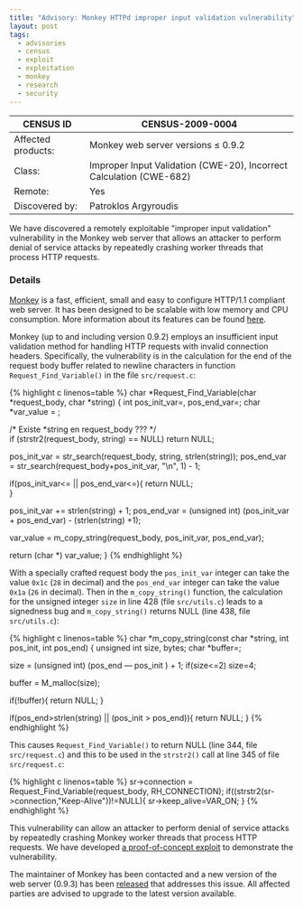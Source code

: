 ```yaml
---
title: "Advisory: Monkey HTTPd improper input validation vulnerability"
layout: post
tags:
  - advisories
  - census
  - exploit
  - exploitation
  - monkey
  - research
  - security
---
```


CENSUS ID          | CENSUS-2009-0004
------------------ | ----------------
Affected products: | Monkey web server versions ≤ 0.9.2
Class:             | Improper Input Validation (CWE-20), Incorrect Calculation (CWE-682)
Remote:            | Yes
Discovered by:     | Patroklos Argyroudis

We have discovered a remotely exploitable "improper input 
validation" vulnerability in the Monkey web server that allows an 
attacker to perform denial of service attacks by repeatedly crashing worker 
threads that process HTTP requests.

### Details

[Monkey](http://www.monkey-project.com/) is a fast, efficient, small and easy to
configure HTTP/1.1 compliant web server. It has been designed to be scalable with
low memory and CPU consumption. More information about its features can be found
[here](http://www.monkey-project.com/about).

Monkey (up to and including version 0.9.2) employs an insufficient input 
validation method for handling HTTP requests with invalid connection headers. 
Specifically, the vulnerability is in the calculation for the end of the 
request body buffer related to newline characters in function 
`Request_Find_Variable()` in the file `src/request.c`:

{% highlight c linenos=table %}
char *Request_Find_Variable(char *request_body,  char *string)
{
   int pos_init_var=, pos_end_var=;
   char *var_value = ;
 
   /* Existe *string en request_body ??? */        
   if (strstr2(request_body, string) == NULL)
       return NULL;
 
   pos_init_var = str_search(request_body, string, strlen(string));
   pos_end_var = str_search(request_body+pos_init_var, "\n", 1) - 1;
 
   if(pos_init_var<= || pos_end_var<=){
       return  NULL;   
   }
 
   pos_init_var += strlen(string) + 1;
   pos_end_var = (unsigned int) (pos_init_var  + pos_end_var) - (strlen(string) +1);
 
   var_value = m_copy_string(request_body, pos_init_var, pos_end_var);
 
   return (char *) var_value;
}
{% endhighlight %}

With a specially crafted request body the `pos_init_var` integer can take the 
value `0x1c` (`28` in decimal) and the `pos_end_var` integer can take the value 
`0x1a` (`26` in decimal). Then in the `m_copy_string()` function, the 
calculation for the unsigned integer `size` in line 428 (file `src/utils.c`) 
leads to a signedness bug and `m_copy_string()` returns NULL (line 438, file 
`src/utils.c`):

{% highlight c linenos=table %}
char *m_copy_string(const char *string, int pos_init, int pos_end)
{
   unsigned int size, bytes;
   char *buffer=;
 
   size = (unsigned int) (pos_end &mdash; pos_init ) + 1;
   if(size<=2) size=4;
 
   buffer = M_malloc(size);
 
   if(!buffer){
       return NULL;
   }
 
   if(pos_end>strlen(string) || (pos_init > pos_end)){
       return NULL;
   }
{% endhighlight %}

This causes `Request_Find_Variable()` to return NULL (line 344, file 
`src/request.c`) and this to be used in the `strstr2()` call at line 345 of 
file `src/request.c`:

{% highlight c linenos=table %}
sr->connection = Request_Find_Variable(request_body, RH_CONNECTION);
if((strstr2(sr->connection,"Keep-Alive"))!=NULL){
    sr->keep_alive=VAR_ON;
}
{% endhighlight %}

This vulnerability can allow an attacker to perform denial of service attacks 
by repeatedly crashing Monkey worker threads that process HTTP requests. We 
have developed [a proof-of-concept exploit](http://census-labs.com/media/monkeyex.txt)
to demonstrate the vulnerability.

The maintainer of Monkey has been contacted and a new version of the web server 
(0.9.3) has been [released](http://www.monkey-project.com/downloads) that addresses
this issue. All affected parties  are advised to upgrade to the latest version available.
